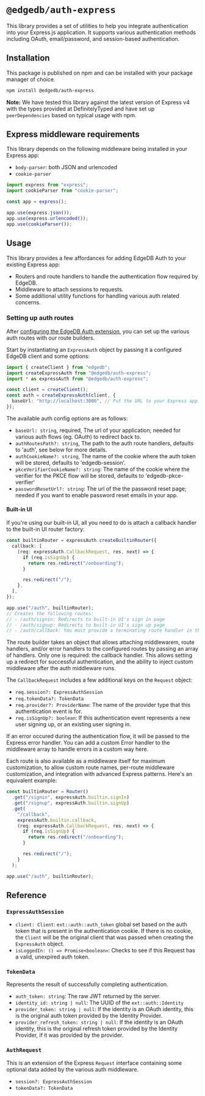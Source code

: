 # `@edgedb/auth-express`

This library provides a set of utilities to help you integrate authentication into your Express.js application. It supports various authentication methods including OAuth, email/password, and session-based authentication.

## Installation

This package is published on npm and can be installed with your package manager of choice.

```bash
npm install @edgedb/auth-express
```

**Note:** We have tested this library against the latest version of Express v4 with the types provided at DefinitelyTyped and have set up `peerDependencies` based on typical usage with npm.

## Express middleware requirements

This library depends on the following middleware being installed in your Express app:

- `body-parser`: both JSON and urlencoded
- `cookie-parser`

```ts
import express from "express";
import cookieParser from "cookie-parser";

const app = express();

app.use(express.json());
app.use(express.urlencoded());
app.use(cookieParser());
```

## Usage

This library provides a few affordances for adding EdgeDB Auth to your existing Express app:

- Routers and route handlers to handle the authentication flow required by EdgeDB.
- Middleware to attach sessions to requests.
- Some additional utility functions for handling various auth related concerns.

### Setting up auth routes

After [configuring the EdgeDB Auth extension](https://www.edgedb.com/docs/guides/auth/index), you can set up the various auth routes with our route builders.

Start by instantiating an `ExpressAuth` object by passing it a configured EdgeDB client and some options:

```ts
import { createClient } from "edgedb";
import createExpressAuth from "@edgedb/auth-express";
import * as expressAuth from "@edgedb/auth-express";

const client = createClient();
const auth = createExpressAuth(client, {
  baseUrl: "http://localhost:3000", // Put the URL to your Express app here
});
```

The available auth config options are as follows:

- `baseUrl: string`, required, The url of your application; needed for various auth flows (eg. OAuth) to redirect back to.
- `authRoutesPath?: string`, The path to the auth route handlers, defaults to 'auth', see below for more details.
- `authCookieName?: string`, The name of the cookie where the auth token will be stored, defaults to 'edgedb-session'.
- `pkceVerifierCookieName?: string`: The name of the cookie where the verifier for the PKCE flow will be stored, defaults to 'edgedb-pkce-verifier'
- `passwordResetUrl?: string`: The url of the the password reset page; needed if you want to enable password reset emails in your app.

#### Built-in UI

If you're using our built-in UI, all you need to do is attach a callback handler to the built-in UI router factory:

```ts
const builtinRouter = expressAuth.createBuiltinRouter({
  callback: [
    (req: expressAuth.CallbackRequest, res, next) => {
      if (req.isSignUp) {
        return res.redirect("/onboarding");
      }

      res.redirect("/");
    },
  ],
});

app.use("/auth", builtinRouter);
// Creates the following routes:
// - /auth/signin: Redirects to built-in UI's sign in page
// - /auth/signup: Redirects to built-in UI's sign up page
// - /auth/callback: You must provide a terminating route handler in the configuration
```

The route builder takes an object that allows attaching middlewarem, route handlers, and/or error handlers to the configured routes by passing an array of handlers. Only one is required: the callback handler. This allows setting up a redirect for successful authentication, and the ability to inject custom middleware after the auth middleware runs.

The `CallbackRequest` includes a few additional keys on the `Request` object:
- `req.session?: ExpressAuthSession`
- `req.tokenData?: TokenData`
- `req.provider?: ProviderName`: The name of the provider type that this authentication event is for.
- `req.isSignUp?: boolean`: If this authentication event represents a new user signing up, or an existing user signing in.

If an error occured during the authentication flow, it will be passed to the Express error handler. You can add a custom Error handler to the middleware array to handle errors in a custom way here.

Each route is also available as a middleware itself for maximum customization, to allow custom route names, per-route middleware customization, and integration with advanced Express patterns. Here's an equivalent example:

```ts
const builtinRouter = Router()
  .get("/signin", expressAuth.builtin.signIn)
  .get("/signup", expressAuth.builtin.signUp)
  .get(
    "/callback",
    expressAuth.builtin.callback,
    (req: expressAuth.CallbackRequest, res, next) => {
      if (req.isSignUp) {
        return res.redirect("/onboarding");
      }

      res.redirect("/");
    }
  );

app.use("/auth", builtinRouter);
```

## Reference

### `ExpressAuthSession`

- `client: Client`: `ext::auth::auth_token` global set based on the auth token that is present in the authentication cookie. If there is no cookie, the `Client` will be the original client that was passed when creating the `ExpressAuth` object.
- `isLoggedIn: () => Promise<boolean>`: Checks to see if this Request has a valid, unexpired auth token.

### `TokenData`

Represents the result of successfully completing authentication.

- `auth_token: string`: The raw JWT returned by the server.
- `identity_id: string | null`: The UUID of the `ext::auth::Identity`
- `provider_token: string | null`: If the identity is an OAuth identity, this is the original auth token provided by the Identity Provider.
- `provider_refresh_token: string | null`: If the identity is an OAuth identity, this is the original refresh token provided by the Identity Provider, if it was provided by the provider.

### `AuthRequest`

This is an extension of the Express `Request` interface containing some optional data added by the various auth middleware.

- `session?: ExpressAuthSession`
- `tokenData?: TokenData`
